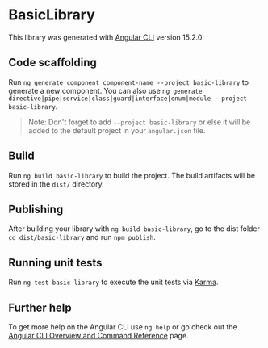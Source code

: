 # BasicLibrary

This library was generated with [Angular CLI](https://github.com/angular/angular-cli) version 15.2.0.

## Code scaffolding

Run `ng generate component component-name --project basic-library` to generate a new component. You can also use `ng generate directive|pipe|service|class|guard|interface|enum|module --project basic-library`.

> Note: Don't forget to add `--project basic-library` or else it will be added to the default project in your `angular.json` file.

## Build

Run `ng build basic-library` to build the project. The build artifacts will be stored in the `dist/` directory.

## Publishing

After building your library with `ng build basic-library`, go to the dist folder `cd dist/basic-library` and run `npm publish`.

## Running unit tests

Run `ng test basic-library` to execute the unit tests via [Karma](https://karma-runner.github.io).

## Further help

To get more help on the Angular CLI use `ng help` or go check out the [Angular CLI Overview and Command Reference](https://angular.io/cli) page.

